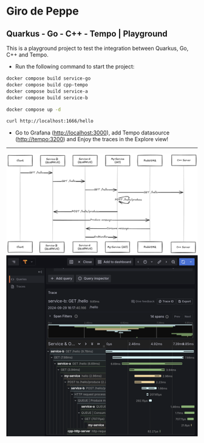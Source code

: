# Giro de Peppe
## Quarkus - Go - C++ - Tempo | Playground

This is a playground project to test the integration between Quarkus, Go, C++ and Tempo.

- Run the following command to start the project:

```bash
docker compose build service-go
docker compose build cpp-tempo
docker compose build service-a
docker compose build service-b
```

```bash
docker compose up -d
```

```bash
curl http://localhost:1666/hello
```

- Go to Grafana ([http://localhost:3000](http://localhost:3000)), add Tempo datasource ([http://tempo:3200](http://tempo:3200)) and Enjoy the traces in the Explore view!


---


![GiroDePeppe](imgs/giro-de-peppe.png)
![SchermataGrafanaExplore](imgs/Schermata.png)